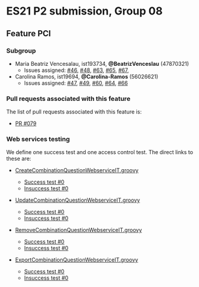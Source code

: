 # ES21 P2 submission, Group 08
## Feature PCI

### Subgroup
- Maria Beatriz Vencesalau, ist193734, **@BeatrizVenceslau** (47870321)
   + Issues assigned: [#46](https://github.com/tecnico-softeng/es21-g08/issues/46), [#48](https://github.com/tecnico-softeng/es21-g08/issues/48), [#63](https://github.com/tecnico-softeng/es21-g08/issues/63), [#65](https://github.com/tecnico-softeng/es21-g08/issues/65), [#67](https://github.com/tecnico-softeng/es21-g08/issues/67),
- Carolina Ramos, ist19694, **@Carolina-Ramos** (56026621)
   + Issues assigned: [#47](https://github.com/tecnico-softeng/es21-g08/issues/47), [#49](https://github.com/tecnico-softeng/es21-g08/issues/49), [#60](https://github.com/tecnico-softeng/es21-g08/issues/60), [#64](https://github.com/tecnico-softeng/es21-g08/issues/64), [#66](https://github.com/tecnico-softeng/es21-g08/issues/66)

### Pull requests associated with this feature

The list of pull requests associated with this feature is:

- [PR #079](https://github.com/tecnico-softeng/es21-g08/pull/79)


### Web services testing

We define one success test and one access control test. The direct links to these are:

 - [CreateCombinationQuestionWebserviceIT.groovy](https://github.com/tecnico-softeng/es21-g08/blob/pci/backend/src/test/groovy/pt/ulisboa/tecnico/socialsoftware/tutor/question/webservice/CreateCombinationQuestionWebserviceIT.groovy)
    + [Success test #0](https://github.com/tecnico-softeng/es21-g08/blob/pci/backend/src/test/groovy/pt/ulisboa/tecnico/socialsoftware/tutor/question/webservice/CreateCombinationQuestionWebserviceIT.groovy#L56)
    + [Insuccess test #0](https://github.com/tecnico-softeng/es21-g08/blob/pci/backend/src/test/groovy/pt/ulisboa/tecnico/socialsoftware/tutor/question/webservice/CreateCombinationQuestionWebserviceIT.groovy#L121)

 - [UpdateCombinationQuestionWebserviceIT.groovy](https://github.com/tecnico-softeng/es21-g08/blob/pci/backend/src/test/groovy/pt/ulisboa/tecnico/socialsoftware/tutor/question/webservice/UpdateCombinationQuestionWebserviceIT.groovy)
    + [Success test #0](https://github.com/tecnico-softeng/es21-g08/blob/pci/backend/src/test/groovy/pt/ulisboa/tecnico/socialsoftware/tutor/question/webservice/UpdateCombinationQuestionWebserviceIT.groovy#L87)
    + [Insuccess test #0](https://github.com/tecnico-softeng/es21-g08/blob/pci/backend/src/test/groovy/pt/ulisboa/tecnico/socialsoftware/tutor/question/webservice/UpdateCombinationQuestionWebserviceIT.groovy#L121)

 - [RemoveCombinationQuestionWebserviceIT.groovy](https://github.com/tecnico-softeng/es21-g08/blob/pci/backend/src/test/groovy/pt/ulisboa/tecnico/socialsoftware/tutor/question/webservice/RemoveCombinationQuestionWebserviceIT.groovy)
    + [Success test #0](https://github.com/tecnico-softeng/es21-g08/blob/pci/backend/src/test/groovy/pt/ulisboa/tecnico/socialsoftware/tutor/question/webservice/RemoveCombinationQuestionWebserviceIT.groovy#L87)
    + [Insuccess test #0](https://github.com/tecnico-softeng/es21-g08/blob/pci/backend/src/test/groovy/pt/ulisboa/tecnico/socialsoftware/tutor/question/webservice/RemoveCombinationQuestionWebserviceIT.groovy#L108)

 - [ExportCombinationQuestionWebserviceIT.groovy](https://github.com/tecnico-softeng/es21-g08/blob/pci/backend/src/test/groovy/pt/ulisboa/tecnico/socialsoftware/tutor/impexp/webservice/ExportCombinationQuestionWebserviceIT.groovy)
    + [Success test #0](https://github.com/tecnico-softeng/es21-g08/blob/pci/backend/src/test/groovy/pt/ulisboa/tecnico/socialsoftware/tutor/impexp/webservice/ExportCombinationQuestionWebserviceIT.groovy#L56)
    + [Insuccess test #0](https://github.com/tecnico-softeng/es21-g08/blob/pci/backend/src/test/groovy/pt/ulisboa/tecnico/socialsoftware/tutor/impexp/webservice/ExportCombinationQuestionWebserviceIT.groovy#L120)

